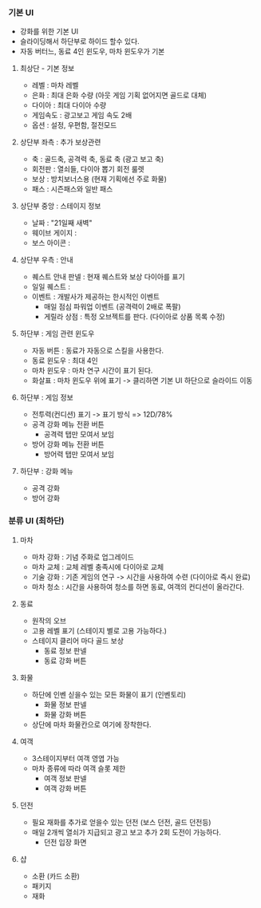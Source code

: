 ### 기본 UI
- 강화를 위한 기본 UI
- 슬라이딩해서 하단부로 하이드 할수 있다. 
- 자동 버터느, 동료 4인 윈도우, 마차 윈도우가 기본

1) 최상단 - 기본 정보
    - 레벨 : 마차 레벨 
    - 은화 : 최대 은화 수량 (아웃 게임 기획 없어지면 골드로 대체)
    - 다이아 : 최대 다이아 수량
    - 게임속도 : 광고보고 게임 속도 2배
    - 옵션 : 설정, 우편함, 절전모드

2) 상단부 좌측 : 추가 보상관련 
    - 축 : 골드축, 공격력 축, 동료 축 (광고 보고 축)
    - 회전판 : 열쇠들, 다이아 뽑기 회전 룰렛
    - 보상 : 방치보너스용 (현재 기획에선 주로 화물)
    - 패스 : 시즌패스와 일반 패스 

3) 상단부 중앙 : 스테이지 정보
    - 날짜 : "21일째 새벽"
    - 웨이브 게이지 : 
    - 보스 아이콘 :

4) 상단부 우측 : 안내  
    - 퀘스트 안내 판넬 : 현재 퀘스트와 보상 다이아를 표기 
    - 일일 퀘스트 : 
    - 이벤트 : 개발사가 제공하는 한시적인 이벤트
        - 매일 점심 파워업 이벤트 (공격력이 2배로 폭팔) 
        - 게릴라 상점 : 특정 오브젝트를 판다. (다이아로 상품 목록 수정)  

5) 하단부 : 게임 관련 윈도우
    - 자동 버튼 : 동료가 자동으로 스킬을 사용한다. 
    - 동료 윈도우 : 최대 4인
    - 마차 윈도우 : 마차 연구 시간이 표기 된다.
    - 화살표 : 마차 윈도우 위에 표기 -> 클리하면 기본 UI 하단으로 슬라이드 이동 

6) 하단부 : 게임 정보
    - 전투력(컨디션) 표기 -> 표기 방식 => 12D/78% 
    - 공격 강화 메뉴 전환 버튼
        - 공격력 탭만 모여서 보임
    - 방어 강화 메뉴 전환 버튼
        - 방어력 탭만 모여서 보임

7) 하단부 : 강화 메뉴
    - 공격 강화
    - 방어 강화

### 분류 UI (최하단)
1) 마차 
      - 마차 강화 : 기념 주화로 업그레이드
      - 마차 교체 : 교체 레벨 충족시에 다이아로 교체 
      - 기술 강화 : 기존 게임의 연구 -> 시간을 사용하여 수련 (다이아로 즉시 완료)
      - 마차 청소 : 시간을 사용하여 청소를 하면 동료, 여객의 컨디션이 올라간다.

2) 동료
      - 원작의 오브
      - 고용 레벨 표기 (스테이지 별로 고용 가능하다.)
      - 스테이지 클리어 마다 골드 보상  
        - 동료 정보 판넬
        - 동료 강화 버튼   
  
3) 화물
      - 하단에 인벤 싣을수 있는 모든 화물이 표기 (인벤토리)
        - 화물 정보 판넬
        - 화물 강화 버튼 
      - 상단에 마차 화물칸으로 여기에 장착한다.

4) 여객
      - 3스테이지부터 여객 영엽 가능
      - 마차 종류에 따라 여객 슬롯 제한
        - 여객 정보 판넬
        - 여객 강화 버튼 
   
5) 던전
      - 필요 재화를 추가로 얻을수 있는 던전 (보스 던전, 골드 던전등)
      - 매일 2개씩 열쇠가 지급되고 광고 보고 추가 2회 도전이 가능하다.
        - 던전 입장 화면        
6) 샵   
      - 소환 (카드 소환)
      - 패키지
      - 재화
